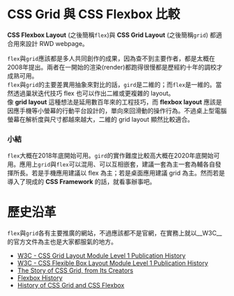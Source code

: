 # CSS Grid 與 CSS Flexbox 比較
__CSS Flexbox Layout__ (之後簡稱`flex`)與 __CSS Grid Layout__ (之後簡稱`grid`) 都適合用來設計 RWD webpage。

`flex`與`grid`應該都是多人共同創作的成果，因為查不到主要作者，都是太概在2008年提出。兩者在一開始的渲染(render)都跑得很慢都是歷經約十年的調校才成熟可用。   
`flex`與`grid`的主要差異用抽象來對比的話，`gird`是二維的；而`flex`是一維的。當然透過巢狀迭代技巧 flex 也可以作出二維或更複雜的 layout。   
像 __grid layout__ 這種想法是延用數百年來的工程技巧，而 __flexbox layout__ 應該是因應手機等小螢幕的行動平台設計的，單向來回滑動的操作行為。不過桌上型電腦螢幕在解析度與尺寸都越來越大，二維的 grid layout 顯然比較適合。   

### 小結
`flex`大概在2018年底開始可用。`gird`的實作難度比較高大概在2020年底開始可用。應用上`grid`與`flex`可以混用、可以互相嵌套，建議一套為主一套為輔各自發揮所長。若是手機應用建議以 flex 為主；若是桌面應用建議 grid 為主。然而若是導入了現成的 **CSS Framework** 的話，就看事辦事吧。   

# 歷史沿革
`flex`與`grid`各有主要推廣的網站，不過應該都不是官網，在實務上就以__W3C__的官方文件為主也是大家都服氣的地方。
* [W3C - CSS Grid Layout Module Level 1 Publication History](https://www.w3.org/standards/history/css-grid-1)   
* [W3C - CSS Flexible Box Layout Module Level 1 Publication History](https://www.w3.org/standards/history/css-flexbox-1)   
* [The Story of CSS Grid, from Its Creators](https://alistapart.com/article/the-story-of-css-grid-from-its-creators/)   
* [Flexbox History](https://annairish.github.io/historicizing/history)   
* [History of CSS Grid and CSS Flexbox](https://medium.com/@BennyOgidan/history-of-css-grid-and-css-flexbox-658ae6cfe6d2)   

